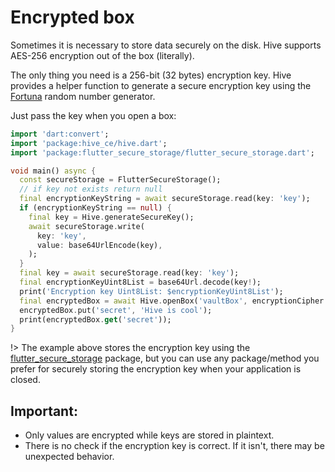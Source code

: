# Encrypted box

Sometimes it is necessary to store data securely on the disk. Hive supports AES-256 encryption out of the box \(literally\).

The only thing you need is a 256-bit \(32 bytes\) encryption key. Hive provides a helper function to generate a secure encryption key using the [Fortuna](https://en.wikipedia.org/wiki/Fortuna_%28PRNG%29) random number generator.

Just pass the key when you open a box:

```dart
import 'dart:convert';
import 'package:hive_ce/hive.dart';
import 'package:flutter_secure_storage/flutter_secure_storage.dart';

void main() async {
  const secureStorage = FlutterSecureStorage();
  // if key not exists return null
  final encryptionKeyString = await secureStorage.read(key: 'key');
  if (encryptionKeyString == null) {
    final key = Hive.generateSecureKey();
    await secureStorage.write(
      key: 'key',
      value: base64UrlEncode(key),
    );
  }
  final key = await secureStorage.read(key: 'key');
  final encryptionKeyUint8List = base64Url.decode(key!);
  print('Encryption key Uint8List: $encryptionKeyUint8List');
  final encryptedBox = await Hive.openBox('vaultBox', encryptionCipher: HiveAesCipher(encryptionKeyUint8List));
  encryptedBox.put('secret', 'Hive is cool');
  print(encryptedBox.get('secret'));
}
```

!> The example above stores the encryption key using the [flutter_secure_storage](https://pub.dev/packages/flutter_secure_storage) package, but you can use any package/method you prefer for securely storing the encryption key when your application is closed.

## Important:

- Only values are encrypted while keys are stored in plaintext.
- There is no check if the encryption key is correct. If it isn't, there may be unexpected behavior.

